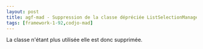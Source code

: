 ```yaml
---
layout: post
title: agf-mad - Suppression de la classe dépréciée ListSelectionManager
tags: [framework-1-92,codjo-mad]
---
```

La classe n'étant plus utilisée elle est donc supprimée.
